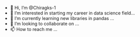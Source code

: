 - 👋 Hi, I’m @Chiragks-1
- 👀 I’m interested in starting my career in data science field...
- 🌱 I’m currently learning new libraries in pandas ...
- 💞️ I’m looking to collaborate on ...
- 📫 How to reach me ...

<!---
Chiragks-1/Chiragks-1 is a ✨ special ✨ repository because its `README.md` (this file) appears on your GitHub profile.
You can click the Preview link to take a look at your changes.
--->
